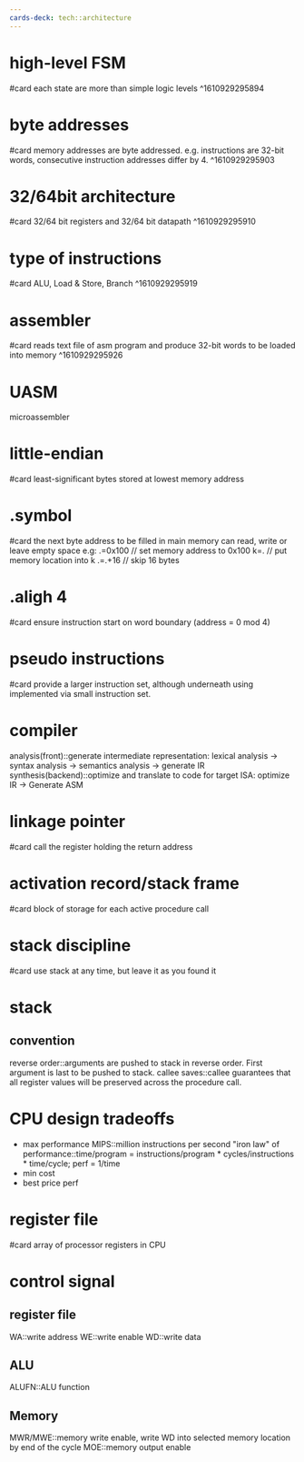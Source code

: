 ```yaml
---
cards-deck: tech::architecture
---
```


# high-level FSM
#card
each state are more than simple logic levels
^1610929295894

# byte addresses
#card
memory addresses are byte addressed.
e.g. instructions are 32-bit words, consecutive instruction addresses differ by 4.
^1610929295903

# 32/64bit architecture
#card
32/64 bit registers and 32/64 bit datapath
^1610929295910

# type of instructions
#card
ALU, Load & Store, Branch
^1610929295919


# assembler
#card
reads text file of asm program and produce 32-bit words to be loaded into memory
^1610929295926

# UASM
microassembler

# little-endian
#card
least-significant bytes stored at lowest memory address

# .symbol
#card
the next byte address to be filled in main memory
can read, write or leave empty space
e.g:
.=0x100 // set memory address to 0x100
k=. // put memory location into k
.=.+16 // skip 16 bytes

# .aligh 4
#card
ensure instruction start on word boundary (address = 0 mod 4)

# pseudo instructions
#card
provide a larger instruction set, although underneath using implemented via small instruction set.

# compiler
analysis(front)::generate intermediate representation: lexical analysis -> syntax analysis -> semantics analysis -> generate IR
synthesis(backend)::optimize and translate to code for target ISA: optimize IR -> Generate ASM

# linkage pointer
#card
call the register holding the return address

# activation record/stack frame
#card
block of storage for each active procedure call


# stack discipline
#card
use stack at any time, but leave it as you found it

# stack
## convention
reverse order::arguments are pushed to stack in reverse order. First argument is last to be pushed to stack.
callee saves::callee guarantees that all register values will be preserved across the procedure call.

# CPU design tradeoffs
* max performance
MIPS::million instructions per second
"iron law" of performance::time/program = instructions/program * cycles/instructions * time/cycle; perf = 1/time
* min cost
* best price perf

# register file
#card
array of processor registers in CPU

# control signal
## register file
WA::write address
WE::write enable
WD::write data
## ALU
ALUFN::ALU function
## Memory
MWR/MWE::memory write enable, write WD into selected memory location by end of the cycle
MOE::memory output enable
